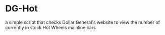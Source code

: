 # DG-Hot
a simple script that checks Dollar General's website to view the number of currently in stock Hot Wheels mainline cars
